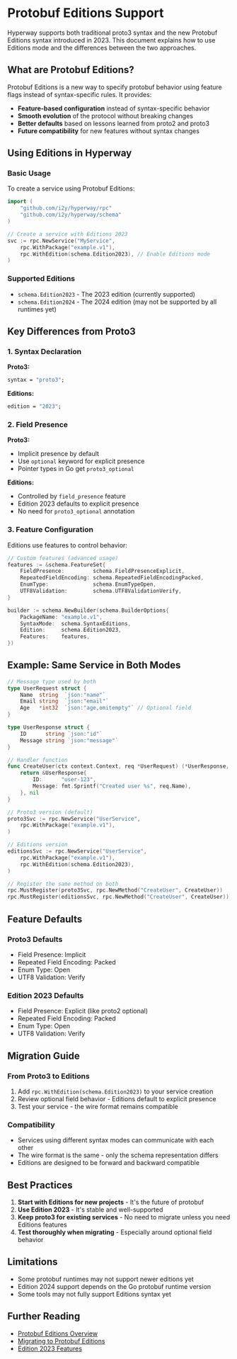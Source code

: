# Protobuf Editions Support

Hyperway supports both traditional proto3 syntax and the new Protobuf Editions syntax introduced in 2023. This document explains how to use Editions mode and the differences between the two approaches.

## What are Protobuf Editions?

Protobuf Editions is a new way to specify protobuf behavior using feature flags instead of syntax-specific rules. It provides:

- **Feature-based configuration** instead of syntax-specific behavior
- **Smooth evolution** of the protocol without breaking changes
- **Better defaults** based on lessons learned from proto2 and proto3
- **Future compatibility** for new features without syntax changes

## Using Editions in Hyperway

### Basic Usage

To create a service using Protobuf Editions:

```go
import (
    "github.com/i2y/hyperway/rpc"
    "github.com/i2y/hyperway/schema"
)

// Create a service with Editions 2023
svc := rpc.NewService("MyService",
    rpc.WithPackage("example.v1"),
    rpc.WithEdition(schema.Edition2023), // Enable Editions mode
)
```

### Supported Editions

- `schema.Edition2023` - The 2023 edition (currently supported)
- `schema.Edition2024` - The 2024 edition (may not be supported by all runtimes yet)

## Key Differences from Proto3

### 1. Syntax Declaration

**Proto3:**
```protobuf
syntax = "proto3";
```

**Editions:**
```protobuf
edition = "2023";
```

### 2. Field Presence

**Proto3:**
- Implicit presence by default
- Use `optional` keyword for explicit presence
- Pointer types in Go get `proto3_optional`

**Editions:**
- Controlled by `field_presence` feature
- Edition 2023 defaults to explicit presence
- No need for `proto3_optional` annotation

### 3. Feature Configuration

Editions use features to control behavior:

```go
// Custom features (advanced usage)
features := &schema.FeatureSet{
    FieldPresence:         schema.FieldPresenceExplicit,
    RepeatedFieldEncoding: schema.RepeatedFieldEncodingPacked,
    EnumType:              schema.EnumTypeOpen,
    UTF8Validation:        schema.UTF8ValidationVerify,
}

builder := schema.NewBuilder(schema.BuilderOptions{
    PackageName: "example.v1",
    SyntaxMode:  schema.SyntaxEditions,
    Edition:     schema.Edition2023,
    Features:    features,
})
```

## Example: Same Service in Both Modes

```go
// Message type used by both
type UserRequest struct {
    Name  string  `json:"name"`
    Email string  `json:"email"`
    Age   *int32  `json:"age,omitempty"` // Optional field
}

type UserResponse struct {
    ID      string `json:"id"`
    Message string `json:"message"`
}

// Handler function
func CreateUser(ctx context.Context, req *UserRequest) (*UserResponse, error) {
    return &UserResponse{
        ID:      "user-123",
        Message: fmt.Sprintf("Created user %s", req.Name),
    }, nil
}

// Proto3 version (default)
proto3Svc := rpc.NewService("UserService",
    rpc.WithPackage("example.v1"),
)

// Editions version
editionsSvc := rpc.NewService("UserService",
    rpc.WithPackage("example.v1"),
    rpc.WithEdition(schema.Edition2023),
)

// Register the same method on both
rpc.MustRegister(proto3Svc, rpc.NewMethod("CreateUser", CreateUser))
rpc.MustRegister(editionsSvc, rpc.NewMethod("CreateUser", CreateUser))
```

## Feature Defaults

### Proto3 Defaults
- Field Presence: Implicit
- Repeated Field Encoding: Packed
- Enum Type: Open
- UTF8 Validation: Verify

### Edition 2023 Defaults
- Field Presence: Explicit (like proto2 optional)
- Repeated Field Encoding: Packed
- Enum Type: Open
- UTF8 Validation: Verify

## Migration Guide

### From Proto3 to Editions

1. Add `rpc.WithEdition(schema.Edition2023)` to your service creation
2. Review optional field behavior - Editions default to explicit presence
3. Test your service - the wire format remains compatible

### Compatibility

- Services using different syntax modes can communicate with each other
- The wire format is the same - only the schema representation differs
- Editions are designed to be forward and backward compatible

## Best Practices

1. **Start with Editions for new projects** - It's the future of protobuf
2. **Use Edition 2023** - It's stable and well-supported
3. **Keep proto3 for existing services** - No need to migrate unless you need Editions features
4. **Test thoroughly when migrating** - Especially around optional field behavior

## Limitations

- Some protobuf runtimes may not support newer editions yet
- Edition 2024 support depends on the Go protobuf runtime version
- Some tools may not fully support Editions syntax yet

## Further Reading

- [Protobuf Editions Overview](https://protobuf.dev/editions/overview/)
- [Migrating to Protobuf Editions](https://protobuf.dev/editions/migration/)
- [Edition 2023 Features](https://protobuf.dev/editions/edition-2023/)